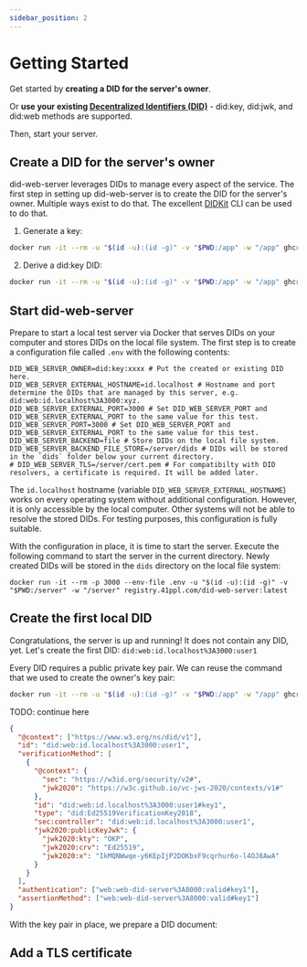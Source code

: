 ```yaml
---
sidebar_position: 2
---
```


# Getting Started

Get started by **creating a DID for the server's owner**.

Or **use your existing
[Decentralized Identifiers (DID)](https://w3c.github.io/did-core)** - did:key,
did:jwk, and did:web methods are supported.

Then, start your server.

## Create a DID for the server's owner

did-web-server leverages DIDs to manage every aspect of the service. The first
step in setting up did-web-server is to create the DID for the server's owner.
Multiple ways exist to do that. The excellent
[DIDKit](https://www.spruceid.dev/didkit/didkit/installation) CLI can be used to
do that.

1. Generate a key:

```bash
docker run -it --rm -u "$(id -u):(id -g)" -v "$PWD:/app" -w "/app" ghcr.io/spruceid/didkit-cli:latest key generate ed25519 > owner.jwk
```

2. Derive a did:key DID:

```bash
docker run -it --rm -u "$(id -u):(id -g)" -v "$PWD:/app" -w "/app" ghcr.io/spruceid/didkit-cli:latest key-to-did -k owner.jwk
```

## Start did-web-server

Prepare to start a local test server via Docker that serves DIDs on your
computer and stores DIDs on the local file system. The first step is to create a
configuration file called `.env` with the following contents:

```dotenv title=".env"
DID_WEB_SERVER_OWNER=did:key:xxxx # Put the created or existing DID here.
DID_WEB_SERVER_EXTERNAL_HOSTNAME=id.localhost # Hostname and port determine the DIDs that are managed by this server, e.g. did:web:id.localhost%3A3000:xyz.
DID_WEB_SERVER_EXTERNAL_PORT=3000 # Set DID_WEB_SERVER_PORT and DID_WEB_SERVER_EXTERNAL_PORT to the same value for this test.
DID_WEB_SERVER_PORT=3000 # Set DID_WEB_SERVER_PORT and DID_WEB_SERVER_EXTERNAL_PORT to the same value for this test.
DID_WEB_SERVER_BACKEND=file # Store DIDs on the local file system.
DID_WEB_SERVER_BACKEND_FILE_STORE=/server/dids # DIDs will be stored in the `dids` folder below your current directory.
# DID_WEB_SERVER_TLS=/server/cert.pem # For compatibilty with DID resolvers, a certificate is required. It will be added later.
```

The `id.localhost` hostname (variable `DID_WEB_SERVER_EXTERNAL_HOSTNAME`) works
on every operating system without additional configuration. However, it is only
accessible by the local computer. Other systems will not be able to resolve the
stored DIDs. For testing purposes, this configuration is fully suitable.

With the configuration in place, it is time to start the server. Execute the
following command to start the server in the current directory. Newly created
DIDs will be stored in the `dids` directory on the local file system:

`docker run -it --rm -p 3000 --env-file .env -u "$(id -u):(id -g)" -v "$PWD:/server" -w "/server" registry.41ppl.com/did-web-server:latest`

## Create the first local DID

Congratulations, the server is up and running! It does not contain any DID, yet.
Let's create the first DID: `did:web:id.localhost%3A3000:user1`

Every DID requires a public private key pair. We can reuse the command that we
used to create the owner's key pair:

```bash
docker run -it --rm -u "$(id -u):(id -g)" -v "$PWD:/app" -w "/app" ghcr.io/spruceid/didkit-cli:latest key generate ed25519 > user1.jwk
```

TODO: continue here

```json title="user1.json"
{
  "@context": ["https://www.w3.org/ns/did/v1"],
  "id": "did:web:id.localhost%3A3000:user1",
  "verificationMethod": [
    {
      "@context": {
        "sec": "https://w3id.org/security/v2#",
        "jwk2020": "https://w3c.github.io/vc-jws-2020/contexts/v1#"
      },
      "id": "did:web:id.localhost%3A3000:user1#key1",
      "type": "did:Ed25519VerificationKey2018",
      "sec:controller": "did:web:id.localhost%3A3000:user1",
      "jwk2020:publicKeyJwk": {
        "jwk2020:kty": "OKP",
        "jwk2020:crv": "Ed25519",
        "jwk2020:x": "IkMQNWwqe-y6KEpIjP2DOKbxF9cqrhur6o-l4OJ8AwA"
      }
    }
  ],
  "authentication": ["web:web-did-server%3A8000:valid#key1"],
  "assertionMethod": ["web:web-did-server%3A8000:valid#key1"]
}
```

With the key pair in place, we prepare a DID document:

## Add a TLS certificate
